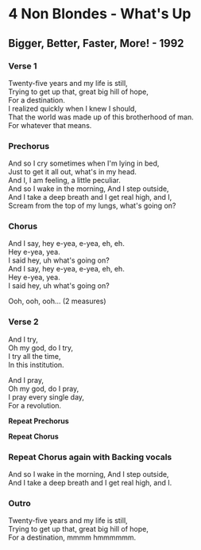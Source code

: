 # 4 Non Blondes - What's Up

## Bigger, Better, Faster, More! - 1992

### Verse 1

Twenty-five years and my life is still,\
Trying to get up that, great big hill of hope,\
For a destination.\
I realized quickly when I knew I should,\
That the world was made up of this brotherhood of man.\
For whatever that means.

### Prechorus

And so I cry sometimes when I'm lying in bed,\
Just to get it all out, what's in my head.\
And I, I am feeling, a little peculiar.\
And so I wake in the morning, And I step outside,\
And I take a deep breath and I get real high, and I,\
Scream from the top of my lungs, what's going on?

### Chorus

And I say, hey e-yea, e-yea, eh, eh.\
Hey e-yea, yea.\
I said hey, uh what's going on?\
And I say, hey e-yea, e-yea, eh, eh.\
Hey e-yea, yea.\
I said hey, uh what's going on?

Ooh, ooh, ooh... (2 measures)

### Verse 2

And I try,\
Oh my god, do I try,\
I try all the time,\
In this institution.

And I pray,\
Oh my god, do I pray,\
I pray every single day,\
For a revolution.

**Repeat Prechorus**

**Repeat Chorus**

### Repeat Chorus again with Backing vocals

And so I wake in the morning, And I step outside,\
And I take a deep breath and I get real high, and I.

### Outro

Twenty-five years and my life is still,\
Trying to get up that, great big hill of hope,\
For a destination, mmmm hmmmmmm.
